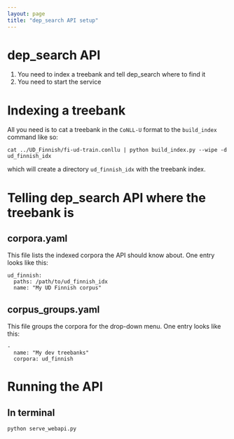 ```yaml
---
layout: page
title: "dep_search API setup"
---
```


# dep_search API

1. You need to index a treebank and tell dep_search where to find it
2. You need to start the service

# Indexing a treebank

All you need is to cat a treebank in the `CoNLL-U` format to the `build_index` command like so:

```
cat ../UD_Finnish/fi-ud-train.conllu | python build_index.py --wipe -d ud_finnish_idx
```

which will create a directory `ud_finnish_idx` with the treebank index.

# Telling dep_search API where the treebank is

## corpora.yaml

This file lists the indexed corpora the API should know about. One entry looks like this:

```
ud_finnish:
  paths: /path/to/ud_finnish_idx
  name: "My UD Finnish corpus"
```

## corpus_groups.yaml

This file groups the corpora for the drop-down menu. One entry looks like this:

```
-
  name: "My dev treebanks"
  corpora: ud_finnish
```

# Running the API

## In terminal

```
python serve_webapi.py
```





